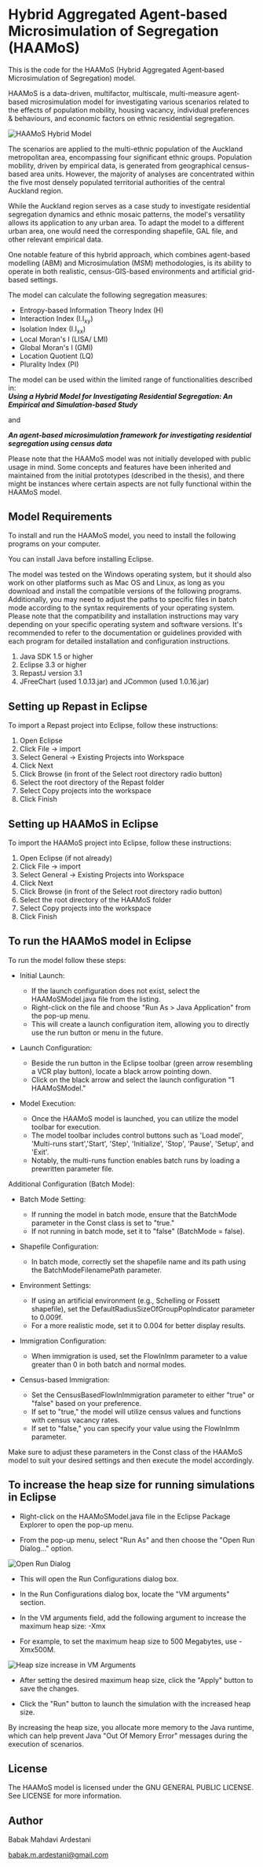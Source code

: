 # Hybrid Aggregated Agent‐based Microsimulation of Segregation (HAAMoS)

This is the code for the HAAMoS (Hybrid Aggregated Agent‐based Microsimulation of Segregation) model.

HAAMoS is a data-driven, multifactor, multiscale, multi-measure agent-based microsimulation model for investigating various scenarios related to the effects of population mobility, housing vacancy, individual preferences & behaviours, and economic factors on ethnic residential segregation.

![HAAMoS Hybrid Model](./Images/HAAMoS.png)

The scenarios are applied to the multi-ethnic population of the Auckland metropolitan area, encompassing four significant ethnic groups. Population mobility, driven by empirical data, is generated from geographical census-based area units. However, the majority of analyses are concentrated within the five most densely populated territorial authorities of the central Auckland region.

While the Auckland region serves as a case study to investigate residential segregation dynamics and ethnic mosaic patterns, the model's versatility allows its application to any urban area. To adapt the model to a different urban area, one would need the corresponding shapefile, GAL file, and other relevant empirical data.

One notable feature of this hybrid approach, which combines agent-based modelling (ABM) and Microsimulation (MSM) methodologies, is its ability to operate in both realistic, census-GIS-based environments and artificial grid-based settings.

The model can calculate the following segregation measures:

- Entropy-based Information Theory Index (H)
- Interaction Index (I.I<sub>xy</sub>)
- Isolation Index (I.I<sub>xx</sub>)
- Local Moran's I (LISA/ LMI)
- Global Moran's I (GMI)
- Location Quotient (LQ)
- Plurality Index (PI)

The model can be used within the limited range of functionalities described in:  
**_Using a Hybrid Model for Investigating Residential Segregation: An Empirical and Simulation-based Study_**

and 

**_An agent-based microsimulation framework for investigating residential segregation using census data_**

Please note that the HAAMoS model was not initially developed with public usage in mind. Some concepts and features have been inherited and maintained from the initial prototypes (described in the thesis), and there might be instances where certain aspects are not fully functional within the HAAMoS model.

## Model Requirements

To install and run the HAAMoS model, you need to install the following programs on your computer. 

You can install Java before installing Eclipse. 

The model was tested on the Windows operating system, but it should also work on other platforms such as Mac OS and Linux, as long as you download and install the compatible versions of the following programs. Additionally, you may need to adjust the paths to specific files in batch mode according to the syntax requirements of your operating system. Please note that the compatibility and installation instructions may vary depending on your specific operating system and software versions. It's recommended to refer to the documentation or guidelines provided with each program for detailed installation and configuration instructions.

1)	Java SDK 1.5 or higher
2)	Eclipse 3.3 or higher
3)	RepastJ version 3.1
4)  JFreeChart (used 1.0.13.jar) and JCommon (used 1.0.16.jar)

## Setting up Repast in Eclipse

To import a Repast project into Eclipse, follow these instructions:

1.	Open Eclipse
2.	Click File -> import 
3.	Select General -> Existing Projects into Workspace
4.	Click Next
5.	Click Browse (in front of the Select root directory radio button) 
6.	Select the root directory of the Repast folder
7.	Select Copy projects into the workspace 
8.	Click Finish

## Setting up HAAMoS in Eclipse

To import the HAAMoS project into Eclipse, follow these instructions:

1.	Open Eclipse (if not already)
2.	Click File -> import 
3.	Select General -> Existing Projects into Workspace
4.	Click Next
5.	Click Browse (in front of the Select root directory radio button) 
6.	Select the root directory of the HAAMoS folder
7.	Select Copy projects into the workspace 
8.	Click Finish

## To run the HAAMoS model in Eclipse

To run the model follow these steps:

- Initial Launch:

    - If the launch configuration does not exist, select the HAAMoSModel.java file from the listing.
    - Right-click on the file and choose "Run As > Java Application" from the pop-up menu.
    - This will create a launch configuration item, allowing you to directly use the run button or menu in the future.

- Launch Configuration:

    - Beside the run button in the Eclipse toolbar (green arrow resembling a VCR play button), locate a black arrow pointing down.
    - Click on the black arrow and select the launch configuration "1 HAAMoSModel."

- Model Execution:

    - Once the HAAMoS model is launched, you can utilize the model toolbar for execution.
    - The model toolbar includes control buttons such as 'Load model', 'Multi-runs start','Start', 'Step', 'Initialize', 'Stop', 'Pause', 'Setup', and 'Exit'.
    - Notably, the multi-runs function enables batch runs by loading a prewritten parameter file.


Additional Configuration (Batch Mode):

- Batch Mode Setting:
    - If running the model in batch mode, ensure that the BatchMode parameter in the Const class is set to "true."
    - If not running in batch mode, set it to "false" (BatchMode = false).

- Shapefile Configuration:
    - In batch mode, correctly set the shapefile name and its path using the BatchModeFilenamePath parameter.

- Environment Settings:
    - If using an artificial environment (e.g., Schelling or Fossett shapefile), set the DefaultRadiusSizeOfGroupPopIndicator parameter to 0.009f.
    - For a more realistic mode, set it to 0.004 for better display results.

- Immigration Configuration:
    - When immigration is used, set the FlowInImm parameter to a value greater than 0 in both batch and normal modes.

- Census-based Immigration:
    - Set the CensusBasedFlowInImmigration parameter to either "true" or "false" based on your preference.
    - If set to "true," the model will utilize census values and functions with census vacancy rates.
    - If set to "false," you can specify your value using the FlowInImm parameter.

Make sure to adjust these parameters in the Const class of the HAAMoS model to suit your desired settings and then execute the model accordingly.

## To increase the heap size for running simulations in Eclipse


- Right-click on the HAAMoSModel.java file in the Eclipse Package Explorer to open the pop-up menu.

- From the pop-up menu, select "Run As" and then choose the "Open Run Dialog..." option.

![Open Run Dialog](./Images/open-run-dialog.png)

- This will open the Run Configurations dialog box.

- In the Run Configurations dialog box, locate the "VM arguments" section.

- In the VM arguments field, add the following argument to increase the maximum heap size:
    -Xmx<maximum heap size>

- For example, to set the maximum heap size to 500 Megabytes, use -Xmx500M.

![Heap size increase in VM Arguments](./Images/vm-argument.png)

- After setting the desired maximum heap size, click the "Apply" button to save the changes.

- Click the "Run" button to launch the simulation with the increased heap size.

By increasing the heap size, you allocate more memory to the Java runtime, which can help prevent Java "Out Of Memory Error" messages during the execution of scenarios.


## License

The HAAMoS model is licensed under the GNU GENERAL PUBLIC LICENSE. See LICENSE for more information.


## Author 

Babak Mahdavi Ardestani

babak.m.ardestani@gmail.com
